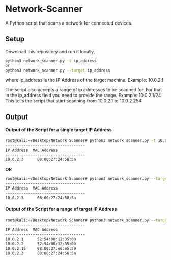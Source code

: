 # Network-Scanner
A Python script that scans a network for connected devices.

## Setup

Download this repository and run it locally,

```bash
python3 network_scanner.py -t ip_address
or
python3 network_scanner.py --target ip_address
```
where ip_address is the IP Address of the target machine. Example: 10.0.2.1

The script also accepts a range of ip addresses to be scanned for. For that in the ip_address field you need to provide the range. Example: 10.0.2.1/24
This tells the script that start scanning from 10.0.2.1 to 10.0.2.254

## Output

#### Output of the Script for a single target IP Address

```bash
root@kali:~/Desktop/Network Scanner# python3 network_scanner.py -t 10.0.2.3
-----------------------------------
IP Address	MAC Address
-----------------------------------
10.0.2.3	  08:00:27:24:58:5a
```

**OR**
```bash
root@kali:~/Desktop/Network Scanner# python3 network_scanner.py --target 10.0.2.3
-----------------------------------
IP Address	MAC Address
-----------------------------------
10.0.2.3	  08:00:27:24:58:5a
```


#### Output of the Script for a range of target IP Address

```bash
root@kali:~/Desktop/Network Scanner# python3 network_scanner.py --target 10.0.2.1/24
-----------------------------------
IP Address	MAC Address
-----------------------------------
10.0.2.1	  52:54:00:12:35:00
10.0.2.2	  52:54:00:12:35:00
10.0.2.15	  08:00:27:e6:e5:59
10.0.2.3	  08:00:27:24:58:5a
```

